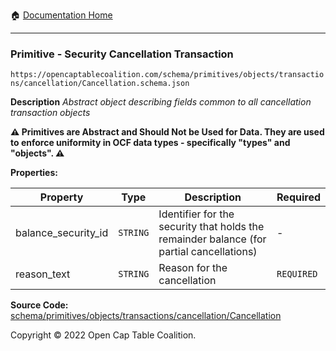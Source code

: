 :house: [Documentation Home](../../../../../../)

---

### Primitive - Security Cancellation Transaction

`https://opencaptablecoalition.com/schema/primitives/objects/transactions/cancellation/Cancellation.schema.json`

**Description** _Abstract object describing fields common to all cancellation transaction objects_

**:warning: Primitives are Abstract and Should Not be Used for Data. They are used to enforce uniformity in OCF data types - specifically "types" and "objects". :warning:**

**Properties:**

| Property            | Type     | Description                                                                              | Required   |
| ------------------- | -------- | ---------------------------------------------------------------------------------------- | ---------- |
| balance_security_id | `STRING` | Identifier for the security that holds the remainder balance (for partial cancellations) | -          |
| reason_text         | `STRING` | Reason for the cancellation                                                              | `REQUIRED` |

**Source Code:** [schema/primitives/objects/transactions/cancellation/Cancellation](../../../../../../schema/primitives/objects/transactions/cancellation/Cancellation.schema.json)

Copyright © 2022 Open Cap Table Coalition.
